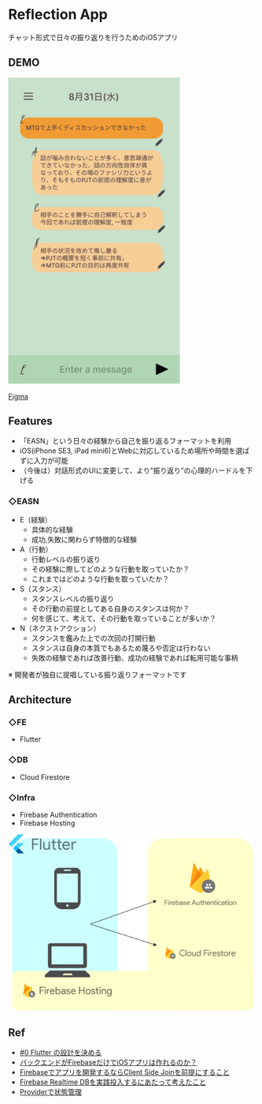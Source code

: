 # Reflection App
チャット形式で日々の振り返りを行うためのiOSアプリ

## DEMO
<img src="ui.png" width="350px">

[Figma](https://www.figma.com/file/Hoqn0h6B3zDAGtcRuOfQGm/YWTReview?node-id=0%3A1)

## Features
* 「EASN」という日々の経験から自己を振り返るフォーマットを利用
* iOS(iPhone SE3, iPad mini6)とWebに対応しているため場所や時間を選ばずに入力が可能
* （今後は）対話形式のUIに変更して、より”振り返り”の心理的ハードルを下げる

### ◇EASN
* E（経験）
    * 具体的な経験
    * 成功,失敗に関わらず特徴的な経験
* A（行動）
    * 行動レベルの振り返り
    * その経験に際してどのような行動を取っていたか？
    * これまではどのような行動を取っていたか？
* S（スタンス）
    * スタンスレベルの振り返り
    * その行動の前提としてある自身のスタンスは何か？
    * 何を感じて、考えて、その行動を取っていることが多いか？
* N（ネクストアクション）
    * スタンスを鑑みた上での次回の打開行動
    * スタンスは自身の本質でもあるため蔑ろや否定は行わない
    * 失敗の経験であれば改善行動、成功の経験であれば転用可能な事柄

※ 開発者が独自に提唱している振り返りフォーマットです

## Architecture
### ◇FE
* Flutter
### ◇DB
* Cloud Firestore
### ◇Infra
* Firebase Authentication
* Firebase Hosting

<img src="drawio.png" width="500px">

## Ref
* [#0 Flutter の設計を決める](https://wasabeef.medium.com/0-flutter-%E3%81%AE%E8%A8%AD%E8%A8%88%E3%82%92%E6%B1%BA%E3%82%81%E3%82%8B-4c6df9a77d67)
* [バックエンドがFirebaseだけでiOSアプリは作れるのか？](https://qiita.com/jumbOrNot/items/646e0c6b72ab47f452f5)
* [Firebaseでアプリを開発するならClient Side Joinを前提にすること](https://qiita.com/1amageek/items/afc1c0ceb15ffc2372fd)
* [Firebase Realtime DBを実践投入するにあたって考えたこと](https://qiita.com/1amageek/items/64bf85ec2cf1613cf507)
* [Providerで状態管理](https://www.flutter-study.dev/firebase-app/provider)